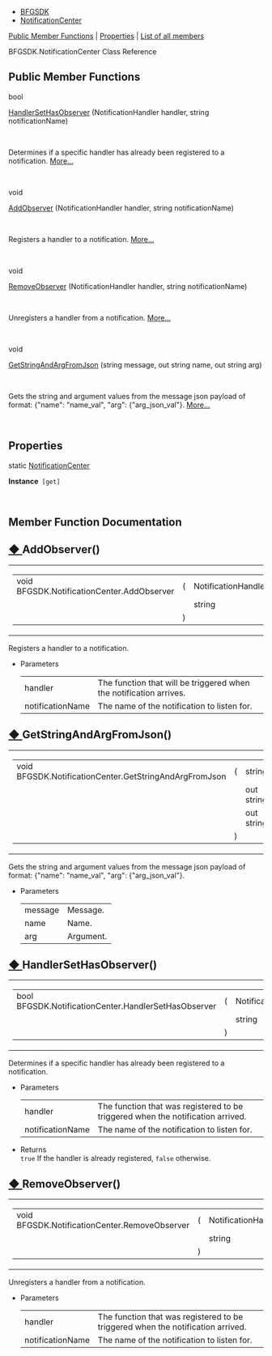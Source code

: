   - [BFGSDK](namespace_b_f_g_s_d_k.html)
  - [NotificationCenter](class_b_f_g_s_d_k_1_1_notification_center.html)

[Public Member Functions](#pub-methods) | [Properties](#properties) |
[List of all
members](class_b_f_g_s_d_k_1_1_notification_center-members.html)

BFGSDK.NotificationCenter Class Reference

##  Public Member Functions

bool 

[HandlerSetHasObserver](class_b_f_g_s_d_k_1_1_notification_center.html#a1fcfa65a8103a070b23680e652221454)
(NotificationHandler handler, string notificationName)

 

Determines if a specific handler has already been registered to a
notification.
[More...](class_b_f_g_s_d_k_1_1_notification_center.html#a1fcfa65a8103a070b23680e652221454)  

 

void 

[AddObserver](class_b_f_g_s_d_k_1_1_notification_center.html#a7ac8e5faefe112dedfb5e46ad0e98677)
(NotificationHandler handler, string notificationName)

 

Registers a handler to a notification.
[More...](class_b_f_g_s_d_k_1_1_notification_center.html#a7ac8e5faefe112dedfb5e46ad0e98677)  

 

void 

[RemoveObserver](class_b_f_g_s_d_k_1_1_notification_center.html#a1b11ee61b869697bdd2610652d8778cf)
(NotificationHandler handler, string notificationName)

 

Unregisters a handler from a notification.
[More...](class_b_f_g_s_d_k_1_1_notification_center.html#a1b11ee61b869697bdd2610652d8778cf)  

 

void 

[GetStringAndArgFromJson](class_b_f_g_s_d_k_1_1_notification_center.html#a795b1c8431fea9d22e90203034d93d3b)
(string message, out string name, out string arg)

 

Gets the string and argument values from the message json payload of
format: \{"name": "name\_val", "arg": \{"arg\_json\_val"}.
[More...](class_b_f_g_s_d_k_1_1_notification_center.html#a795b1c8431fea9d22e90203034d93d3b)  

 

##  Properties

static
[NotificationCenter](class_b_f_g_s_d_k_1_1_notification_center.html) 

**Instance**`  [get] `

 

## Member Function Documentation

## [◆ ](#a7ac8e5faefe112dedfb5e46ad0e98677)AddObserver()

<table>
<colgroup>
<col style="width: 50%" />
<col style="width: 50%" />
</colgroup>
<tbody>
<tr class="odd">
<td><table>
<tbody>
<tr class="odd">
<td>void BFGSDK.NotificationCenter.AddObserver</td>
<td>(</td>
<td>NotificationHandler </td>
<td><em>handler</em>,</td>
</tr>
<tr class="even">
<td></td>
<td></td>
<td>string </td>
<td><em>notificationName</em> </td>
</tr>
<tr class="odd">
<td></td>
<td>)</td>
<td></td>
<td></td>
</tr>
</tbody>
</table></td>
<td><span class="mlabels"><span class="mlabel">inline</span></span></td>
</tr>
</tbody>
</table>

Registers a handler to a notification.

  - Parameters
    
    |                  |                                                                    |
    | ---------------- | ------------------------------------------------------------------ |
    | handler          | The function that will be triggered when the notification arrives. |
    | notificationName | The name of the notification to listen for.                        |
    

## [◆ ](#a795b1c8431fea9d22e90203034d93d3b)GetStringAndArgFromJson()

<table>
<colgroup>
<col style="width: 50%" />
<col style="width: 50%" />
</colgroup>
<tbody>
<tr class="odd">
<td><table>
<tbody>
<tr class="odd">
<td>void BFGSDK.NotificationCenter.GetStringAndArgFromJson</td>
<td>(</td>
<td>string </td>
<td><em>message</em>,</td>
</tr>
<tr class="even">
<td></td>
<td></td>
<td>out string </td>
<td><em>name</em>,</td>
</tr>
<tr class="odd">
<td></td>
<td></td>
<td>out string </td>
<td><em>arg</em> </td>
</tr>
<tr class="even">
<td></td>
<td>)</td>
<td></td>
<td></td>
</tr>
</tbody>
</table></td>
<td><span class="mlabels"><span class="mlabel">inline</span></span></td>
</tr>
</tbody>
</table>

Gets the string and argument values from the message json payload of
format: \{"name": "name\_val", "arg": \{"arg\_json\_val"}.

  - Parameters
    
    |         |           |
    | ------- | --------- |
    | message | Message.  |
    | name    | Name.     |
    | arg     | Argument. |
    

  

## [◆ ](#a1fcfa65a8103a070b23680e652221454)HandlerSetHasObserver()

<table>
<colgroup>
<col style="width: 50%" />
<col style="width: 50%" />
</colgroup>
<tbody>
<tr class="odd">
<td><table>
<tbody>
<tr class="odd">
<td>bool BFGSDK.NotificationCenter.HandlerSetHasObserver</td>
<td>(</td>
<td>NotificationHandler </td>
<td><em>handler</em>,</td>
</tr>
<tr class="even">
<td></td>
<td></td>
<td>string </td>
<td><em>notificationName</em> </td>
</tr>
<tr class="odd">
<td></td>
<td>)</td>
<td></td>
<td></td>
</tr>
</tbody>
</table></td>
<td><span class="mlabels"><span class="mlabel">inline</span></span></td>
</tr>
</tbody>
</table>

Determines if a specific handler has already been registered to a
notification.

  - Parameters
    
    |                  |                                                                                 |
    | ---------------- | ------------------------------------------------------------------------------- |
    | handler          | The function that was registered to be triggered when the notification arrived. |
    | notificationName | The name of the notification to listen for.                                     |
    

<!-- end list -->

  - Returns  
    `true` If the handler is already registered, `false` otherwise.

## [◆ ](#a1b11ee61b869697bdd2610652d8778cf)RemoveObserver()

<table>
<colgroup>
<col style="width: 50%" />
<col style="width: 50%" />
</colgroup>
<tbody>
<tr class="odd">
<td><table>
<tbody>
<tr class="odd">
<td>void BFGSDK.NotificationCenter.RemoveObserver</td>
<td>(</td>
<td>NotificationHandler </td>
<td><em>handler</em>,</td>
</tr>
<tr class="even">
<td></td>
<td></td>
<td>string </td>
<td><em>notificationName</em> </td>
</tr>
<tr class="odd">
<td></td>
<td>)</td>
<td></td>
<td></td>
</tr>
</tbody>
</table></td>
<td><span class="mlabels"><span class="mlabel">inline</span></span></td>
</tr>
</tbody>
</table>

Unregisters a handler from a notification.

  - Parameters
    
    |                  |                                                                                 |
    | ---------------- | ------------------------------------------------------------------------------- |
    | handler          | The function that was registered to be triggered when the notification arrived. |
    | notificationName | The name of the notification to listen for.                                     |
